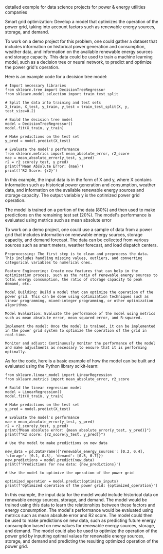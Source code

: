 detailed example for data science projects for power & energy utilities companies

Smart grid optimization: Develop a model that optimizes the operation of the power grid, taking into account factors such as renewable energy sources, storage, and demand.

To work on a demo project for this problem, one could gather a dataset that includes information on historical power generation and consumption, weather data, and information on the available renewable energy sources and storage capacity. This data could be used to train a machine learning model, such as a decision tree or neural network, to predict and optimize the power grid's operation.

Here is an example code for a decision tree model:

    # Import necessary libraries
    from sklearn.tree import DecisionTreeRegressor
    from sklearn.model_selection import train_test_split

    # Split the data into training and test sets
    X_train, X_test, y_train, y_test = train_test_split(X, y, test_size=0.2)

    # Build the decision tree model
    model = DecisionTreeRegressor()
    model.fit(X_train, y_train)

    # Make predictions on the test set
    y_pred = model.predict(X_test)

    # Evaluate the model's performance
    from sklearn.metrics import mean_absolute_error, r2_score
    mae = mean_absolute_error(y_test, y_pred)
    r2 = r2_score(y_test, y_pred)
    print(f'Mean Absolute Error: {mae}')
    print(f'R2 Score: {r2}')

In this example, the input data is in the form of X and y, where X contains information such as historical power generation and consumption, weather data, and information on the available renewable energy sources and storage capacity. The output variable y is the optimized power grid operation.

The model is trained on a portion of the data (80%) and then used to make predictions on the remaining test set (20%). The model's performance is evaluated using metrics such as mean absolute error

To work on a demo project, one could use a sample of data from a power grid that includes information on renewable energy sources, storage capacity, and demand forecast. The data can be collected from various sources such as smart meters, weather forecast, and load dispatch centers.

    Preprocessing: The first step is to clean and preprocess the data. This includes handling missing values, outliers, and converting categorical variables to numerical ones.

    Feature Engineering: Create new features that can help in the optimization process, such as the ratio of renewable energy sources to total energy consumption, the ratio of storage capacity to peak demand, etc.

    Model Building: Build a model that can optimize the operation of the power grid. This can be done using optimization techniques such as linear programming, mixed-integer programming, or other optimization algorithms.

    Model Evaluation: Evaluate the performance of the model using metrics such as mean absolute error, mean squared error, and R-squared.

    Implement the model: Once the model is trained, it can be implemented in the power grid system to optimize the operation of the grid in real-time.

    Monitor and adjust: Continuously monitor the performance of the model and make adjustments as necessary to ensure that it is performing optimally.

As for the code, here is a basic example of how the model can be built and evaluated using the Python library scikit-learn:

    from sklearn.linear_model import LinearRegression
    from sklearn.metrics import mean_absolute_error, r2_score

    # Build the linear regression model
    model = LinearRegression()
    model.fit(X_train, y_train)

    # Make predictions on the test set
    y_pred = model.predict(X_test)

    # Evaluate the model's performance
    mae = mean_absolute_error(y_test, y_pred)
    r2 = r2_score(y_test, y_pred)
    print(fMean absolute error: {mean_absolute_error(y_test, y_pred)}")
    print(f"R2 score: {r2_score(y_test, y_pred)}")

    # Use the model to make predictions on new data

    new_data = pd.DataFrame({'renewable_energy_sources': [0.2, 0.4], 'storage': [0.1, 0.3], 'demand': [0.5, 0.7]})
    new_predictions = model.predict(new_data)
    print(f'Predictions for new data: {new_predictions}')

    # Use the model to optimize the operation of the power grid

    optimized_operation = model.predict(optimize_inputs)
    print(f'Optimized operation of the power grid: {optimized_operation}')

In this example, the input data for the model would include historical data on renewable energy sources, storage, and demand. The model would be trained using this data to learn the relationships between these factors and energy consumption. The model's performance would be evaluated using metrics such as mean absolute error and R2 score. The model could then be used to make predictions on new data, such as predicting future energy consumption based on new values for renewable energy sources, storage, and demand. The model could also be used to optimize the operation of the power grid by inputting optimal values for renewable energy sources, storage, and demand and predicting the resulting optimized operation of the power grid.

